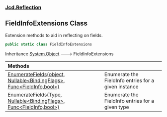 ### [Jcd.Reflection](Jcd_Reflection.md 'Jcd.Reflection')
## FieldInfoExtensions Class
Extension methods to aid in reflecting on fields.  
```csharp
public static class FieldInfoExtensions
```

Inheritance [System.Object](https://docs.microsoft.com/en-us/dotnet/api/System.Object 'System.Object') &#129106; FieldInfoExtensions  

| Methods | |
| :--- | :--- |
| [EnumerateFields(object, Nullable&lt;BindingFlags&gt;, Func&lt;FieldInfo,bool&gt;)](Jcd_Reflection_FieldInfoExtensions_EnumerateFields(object_System_Nullable_System_Reflection_BindingFlags__System_Func_System_Reflection_FieldInfo_bool_).md 'Jcd.Reflection.FieldInfoExtensions.EnumerateFields(object, System.Nullable&lt;System.Reflection.BindingFlags&gt;, System.Func&lt;System.Reflection.FieldInfo,bool&gt;)') | Enumerate the FieldInfo entries for a given instance <br/> |
| [EnumerateFields(Type, Nullable&lt;BindingFlags&gt;, Func&lt;FieldInfo,bool&gt;)](Jcd_Reflection_FieldInfoExtensions_EnumerateFields(System_Type_System_Nullable_System_Reflection_BindingFlags__System_Func_System_Reflection_FieldInfo_bool_).md 'Jcd.Reflection.FieldInfoExtensions.EnumerateFields(System.Type, System.Nullable&lt;System.Reflection.BindingFlags&gt;, System.Func&lt;System.Reflection.FieldInfo,bool&gt;)') | Enumerate the FieldInfo entries for a given type <br/> |
